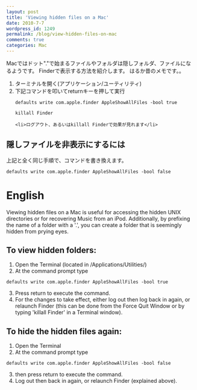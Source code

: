 ```yaml
---
layout: post
title: 'Viewing hidden files on a Mac'
date: 2010-7-7
wordpress_id: 1249
permalink: /blog/view-hidden-files-on-mac
comments: true
categories: Mac
---
```

Macではドット"."で始まるファイルやフォルダは隠しフォルダ、ファイルになるようです。
Finderで表示する方法を紹介します。
はるか昔のメモです。。


<ol>
	<li>ターミナルを開く(アプリケーション/ユーティリティ)</li>
	<li>下記コマンドを叩いてreturnキーを押して実行</li>

```plain
defaults write com.apple.finder AppleShowAllFiles -bool true

killall Finder

```
	<li>ログアウト、あるいはkillall Finderで効果が見れます</li>

</ol>


## 隠しファイルを非表示にするには
上記と全く同じ手順で、コマンドを書き換えます。

```plain
defaults write com.apple.finder AppleShowAllFiles -bool false

```

# English

Viewing hidden files on a Mac is useful for accessing the hidden UNIX directories or for recovering Music from an iPod. Additionally, by prefixing the name of a folder with a '.', you can create a folder that is seemingly hidden from prying eyes.

## To view hidden folders:

  1. Open the Terminal (located in /Applications/Utilities/)
  2. At the command prompt type

```plain
defaults write com.apple.finder AppleShowAllFiles -bool true

```
  3. Press return to execute the command.
  4. For the changes to take effect, either log out then log back in again, or relaunch Finder (this can be done from the Force Quit Window or by typing 'killall Finder' in a Terminal window).

## To hide the hidden files again:

  1. Open the Terminal
  2. At the command prompt type

```plain
defaults write com.apple.finder AppleShowAllFiles -bool false

```
  3. then press return to execute the command.
  4. Log out then back in again, or relaunch Finder (explained above).
